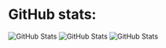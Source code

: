 # GitHub stats:
![GitHub Stats](https://streak-stats.demolab.com?user=Trenclik&theme=dark&hide_border=true)
![GitHub Stats](https://github-readme-stats.vercel.app/api?username=Trenclik&theme=dark&show_icons=true&hide_border=true&count_private=true)
![GitHub Stats](https://github-readme-stats.vercel.app/api/top-langs/?username=Trenclik&theme=dark&show_icons=true&hide_border=true&layout=compact)
